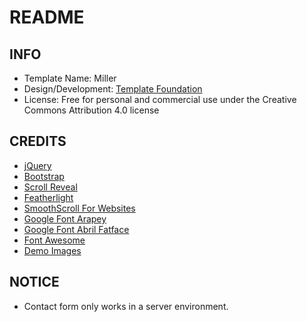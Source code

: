 
# README

## INFO

* Template Name: Miller
* Design/Development: [Template Foundation](templatefoundation.com)
* License: Free for personal and commercial use under the Creative Commons Attribution 4.0 license

## CREDITS

* [jQuery](https://jquery.com/)
* [Bootstrap](http://getbootstrap.com/)
* [Scroll Reveal](https://scrollrevealjs.org/)
* [Featherlight](https://noelboss.github.io/featherlight/)
* [SmoothScroll For Websites](https://github.com/galambalazs/smoothscroll-for-websites)
* [Google Font Arapey](https://fonts.google.com/specimen/Arapey)
* [Google Font Abril Fatface](https://fonts.google.com/specimen/Abril+Fatface?query=abril)
* [Font Awesome](http://fontawesome.io/)
* [Demo Images](https://pixabay.com/)


## NOTICE

* Contact form only works in a server environment.
